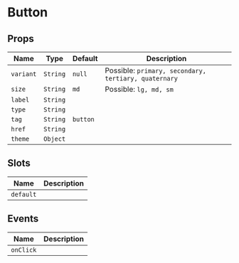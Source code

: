 # Button

## Props

| Name      | Type     | Default  | Description                                          |
| --------- | -------- | -------- | ---------------------------------------------------- |
| `variant` | `String` | `null`   | Possible: `primary, secondary, tertiary, quaternary` |
| `size`    | `String` | `md`     | Possible: `lg, md, sm`                               |
| `label`   | `String` |          |                                                      |
| `type`    | `String` |          |                                                      |
| `tag`     | `String` | `button` |                                                      |
| `href`    | `String` |          |                                                      |
| `theme`   | `Object` |          |                                                      |

## Slots

| Name      | Description |
| --------- | ----------- |
| `default` |             |

## Events

| Name      | Description |
| --------- | ----------- |
| `onClick` |             |
